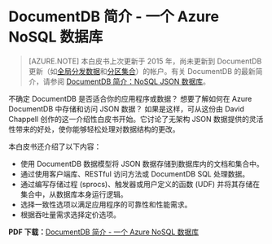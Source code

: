 <properties 
	pageTitle="DocumentDB 简介 - 一个 Azure NoSQL 数据库 | Azure" 
	description="下载 David Chappell 撰写的关于 DocumentDB（Azure 上一个托管 NoSQL 数据库）的白皮书。" 
	services="documentdb" 
	documentationCenter="" 
	authors="mimig1" 
	manager="jhubbard" 
	editor=""/>

<tags 
	ms.service="documentdb" 
	ms.workload="data-services" 
	ms.tgt_pltfrm="na" 
	ms.devlang="na" 
	ms.topic="article" 
	ms.date="07/29/2016" 
	ms.author="mimig"
   	wacn.date="10/18/2016"/>  


# DocumentDB 简介 - 一个 Azure NoSQL 数据库 

> [AZURE.NOTE] 本白皮书上次更新于 2015 年，尚未更新到 DocumentDB 更新（如[全局分发数据](/documentation/articles/documentdb-distribute-data-globally/)和[分区集合](/documentation/articles/documentdb-partition-data/)）的帐户。有关 DocumentDB 的最新简介，请参阅 [DocumentDB 简介：NoSQL JSON 数据库](/documentation/articles/documentdb-introduction/)。

不确定 DocumentDB 是否适合你的应用程序或数据？ 想要了解如何在 Azure DocumentDB 中存储和访问 JSON 数据？ 如果是这样，可从这份由 David Chappell 创作的这一介绍性白皮书开始。它讨论了无架构 JSON 数据提供的灵活性带来的好处，使你能够轻松处理对数据结构的更改。

本白皮书还介绍了以下内容：

 - 使用 DocumentDB 数据模型将 JSON 数据存储到数据库内的文档和集合中。
 - 通过使用客户端库、RESTful 访问方法或 DocumentDB SQL 处理数据。
 - 通过编写存储过程 (sprocs)、触发器或用户定义的函数 (UDF) 并将其存储在集合中，从数据库本身运行逻辑。
 - 选择一致性选项以满足应用程序的可靠性和性能需求。
 - 根据吞吐量需求选择定价选项。

**PDF 下载：**[DocumentDB 简介 - 一个 Azure NoSQL 数据库](http://go.microsoft.com/fwlink/?LinkId=511318)
 

<!---HONumber=Mooncake_1010_2016-->
